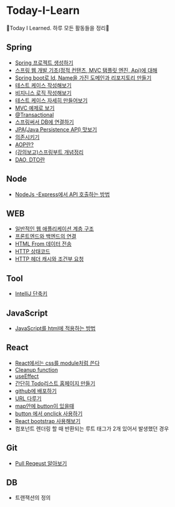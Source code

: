 # Today-I-Learn

📘Today I Learned. 하루 모든 활동들을 정리📘



## Spring

- [Spring 프로젝트 생성하기](https://github.com/kingkingburger/Today_I_Learn/blob/master/Spring_Basic/Spring%20%ED%94%84%EB%A1%9C%EC%A0%9D%ED%8A%B8%20%EC%83%9D%EC%84%B1%ED%95%98%EA%B8%B0.md)
- [스프링 웹 개발 기초(정적 컨탠츠, MVC 탬플릿 엔진, Api)에 대해](https://github.com/kingkingburger/Today_I_Learn/blob/master/Spring_Basic/%EC%8A%A4%ED%94%84%EB%A7%81%20%EC%9B%B9%20%EA%B0%9C%EB%B0%9C%20%EA%B8%B0%EC%B4%88(%EC%A0%95%EC%A0%81%20%EC%BB%A8%ED%83%A0%EC%B8%A0%2C%20MVC%20%ED%83%AC%ED%94%8C%EB%A6%BF%20%EC%97%94%EC%A7%84%2C%20Api).md)
- [Spring boot로 Id, Name을 가진 도메인과 리포지토리 만들기](https://github.com/kingkingburger/Today_I_Learn/blob/master/Spring_Basic/Spring%20boot%EB%A1%9C%20Id%2C%20Name%EC%9D%84%20%EA%B0%80%EC%A7%84%20%EB%8F%84%EB%A9%94%EC%9D%B8%EA%B3%BC%20%EB%A6%AC%ED%8F%AC%EC%A7%80%ED%86%A0%EB%A6%AC%20%EB%A7%8C%EB%93%A4%EA%B8%B0.md)
- [테스트 케이스 작성해보기](https://github.com/kingkingburger/Today_I_Learn/blob/master/Spring_Basic/%ED%85%8C%EC%8A%A4%ED%8A%B8%20%EC%BC%80%EC%9D%B4%EC%8A%A4%20%EC%9E%91%EC%84%B1%ED%95%B4%EB%B3%B4%EA%B8%B0.md)
- [비지니스 로직 작성해보기](https://github.com/kingkingburger/Today_I_Learn/blob/master/Spring_Basic/%EB%B9%84%EC%A7%80%EB%8B%88%EC%8A%A4%20%EB%A1%9C%EC%A7%81%20%EC%9E%91%EC%84%B1%ED%95%B4%EB%B3%B4%EA%B8%B0!.md)
- [테스트 케이스 자세히 만들어보기](https://github.com/kingkingburger/Today_I_Learn/blob/master/Spring_Basic/%ED%85%8C%EC%8A%A4%ED%8A%B8%EC%BC%80%EC%9D%B4%EC%8A%A4%20%EC%9E%90%EC%84%B8%ED%9E%88%20%EB%A7%8C%EB%93%A4%EC%96%B4%EB%B3%B4%EA%B8%B0.md)
- [MVC 예제로 보기](https://github.com/kingkingburger/Today_I_Learn/blob/master/Spring_Basic/MVC%20%EC%98%88%EC%A0%9C%EB%A1%9C%20%EB%B3%B4%EA%B8%B0.md)
- [@Transactional](https://github.com/kingkingburger/Today_I_Learn/blob/master/Spring_Basic/%40Transactional.md)
- [스프링써서 DB에 연결하기](https://github.com/kingkingburger/Today_I_Learn/blob/master/Spring_Basic/%EC%8A%A4%ED%94%84%EB%A7%81%EC%9C%BC%EB%A1%9C%20db%EC%97%90%20%EC%97%B0%EA%B2%B0%ED%95%98%EA%B8%B0.md)
- [JPA(Java Persistence API) 맛보기](https://github.com/kingkingburger/Today_I_Learn/blob/master/Spring_Basic/JPA(Java%20Persistence%20API)%20%EA%B8%B0%EC%B4%88.md)
- [의존시키기](https://github.com/kingkingburger/Today_I_Learn/blob/master/Spring_Basic/%EC%9D%98%EC%A1%B4%EC%8B%9C%ED%82%A4%EA%B8%B0(%EC%BB%B4%ED%8F%AC%EB%84%8C%ED%8A%B8%20%EC%8A%A4%EC%BA%94)%2C%20%EC%9E%90%EB%B0%94%20%EC%BD%94%EB%93%9C%EB%A1%9C%20%EC%A7%81%EC%A0%91%20%EC%8A%A4%ED%94%84%EB%A7%81%20%EB%B9%88%20%EB%93%B1%EB%A1%9D%ED%95%98%EA%B8%B0.md)
- [AOP란?](https://github.com/kingkingburger/Today_I_Learn/blob/master/Spring_Basic/AOP%EB%9E%80(%20Aspect%20Oriented%20Programming%20).md)
- [(강의보고)스프링부트 개념정리](https://github.com/kingkingburger/Today_I_Learn/tree/master/Spring_Basic/%EC%8A%A4%ED%94%84%EB%A7%81%EB%B6%80%ED%8A%B8%20%EA%B0%9C%EB%85%90%EC%A0%95%EB%A6%AC%20with%20JPA)
- [DAO, DTO란](https://github.com/kingkingburger/Today_I_Learn/blob/master/Spring_Basic/DAO%2C%20DTO%EB%9E%80.md)





## Node

- [NodeJs -Express에서 API 호출하는 방법](https://github.com/kingkingburger/Today_I_Learn/blob/master/NodeJS/NodeJs%20-Express%EC%97%90%EC%84%9C%20API%20%ED%98%B8%EC%B6%9C%ED%95%98%EB%8A%94%20%EB%B0%A9%EB%B2%95.md)





## WEB

- [일반적인 웹 애플리케이션 계층 구조](https://github.com/kingkingburger/Today_I_Learn/blob/master/Web/%EC%9D%BC%EB%B0%98%EC%A0%81%EC%9D%B8%20%EC%9B%B9%20%EC%95%A0%ED%94%8C%EB%A6%AC%EC%BC%80%EC%9D%B4%EC%85%98%20%EA%B3%84%EC%B8%B5%20%EA%B5%AC%EC%A1%B0.md)
- [프론트엔드와 백엔드의 연결](https://github.com/kingkingburger/Today_I_Learn/blob/master/Web/%ED%94%84%EB%A1%A0%ED%8A%B8%EC%97%94%EB%93%9C%EC%99%80%20%EB%B0%B1%EC%97%94%EB%93%9C%EC%9D%98%20%EC%97%B0%EA%B2%B0.md)
- [HTML From 데이터 전송](https://github.com/kingkingburger/Today_I_Learn/blob/master/Web/HTML%20From%20%EB%8D%B0%EC%9D%B4%ED%84%B0%20%EC%A0%84%EC%86%A1.md)
- [HTTP 상태코드](https://github.com/kingkingburger/Today_I_Learn/blob/master/Web/HTTP%20%EC%83%81%ED%83%9C%EC%BD%94%EB%93%9C.md)
- [HTTP 헤더 캐시와 조건부 요청](https://github.com/kingkingburger/Today_I_Learn/blob/master/Web/HTTP%20%ED%97%A4%EB%8D%94%20%EC%BA%90%EC%8B%9C%EC%99%80%20%EC%A1%B0%EA%B1%B4%EB%B6%80%20%EC%9A%94%EC%B2%AD.md)





## Tool

- [IntelliJ 단축키](https://github.com/kingkingburger/Today_I_Learn/blob/master/IntelliJ/%EB%8B%A8%EC%B6%95%ED%82%A4.md)





## JavaScript

- [JavaScript를 html에 적용하는 방법](https://github.com/kingkingburger/Today_I_Learn/blob/master/JavaScript/JavaScript%EB%A5%BC%20html%EC%97%90%20%EC%A0%81%EC%9A%A9%ED%95%98%EB%8A%94%20%EB%B0%A9%EB%B2%95.md)





## React

- [React에서는 css를 module처럼 쓴다](https://github.com/kingkingburger/Today_I_Learn/blob/master/React/React%EC%97%90%EC%84%9C%EB%8A%94%20css%EB%A5%BC%20module%EC%B2%98%EB%9F%BC%20%EC%93%B4%EB%8B%A4!.md)
- [Cleanup function](https://github.com/kingkingburger/Today_I_Learn/blob/master/React/Cleanup%20function.md)
- [useEffect](https://github.com/kingkingburger/Today_I_Learn/blob/master/React/useEffect.md)
- [간단히 Todo리스트 홈페이지 만들기](https://github.com/kingkingburger/Today_I_Learn/blob/master/React/%EA%B0%84%EB%8B%A8%ED%9E%88%20Todo%EB%A6%AC%EC%8A%A4%ED%8A%B8%20%ED%99%88%ED%8E%98%EC%9D%B4%EC%A7%80%20%EB%A7%8C%EB%93%A4%EA%B8%B0.md)
- [github에 배포하기](https://github.com/kingkingburger/Today_I_Learn/blob/master/React/github%EC%97%90%20%EB%B0%B0%ED%8F%AC%ED%95%98%EA%B8%B0.md)
- [URL 다루기](https://github.com/kingkingburger/Today_I_Learn/blob/master/React/URL%20%EB%8B%A4%EB%A3%A8%EA%B8%B0.md)
- [map안에 button이 있을때](https://github.com/kingkingburger/Today_I_Learn/blob/master/React/map%EC%95%88%EC%97%90%20button%EC%9D%B4%20%EC%9E%88%EC%9D%84%EB%95%8C.md)
- [button 에서 onclick 사용하기](https://github.com/kingkingburger/Today_I_Learn/blob/master/React/button%20%EC%97%90%EC%84%9C%20onclick%20%EC%82%AC%EC%9A%A9%ED%95%98%EA%B8%B0.md)
- [React bootstrap 사용해보기](https://github.com/kingkingburger/Today_I_Learn/blob/master/React/React%20bootstrap%20%EC%82%AC%EC%9A%A9%ED%95%B4%EB%B3%B4%EA%B8%B0.md)
-  컴포넌트 렌더링 할 때 반환되는 루트 태그가 2개 있어서 발생했던 경우





## Git

- [Pull Reqeust 알아보기](https://github.com/kingkingburger/Today_I_Learn/blob/master/Git/Pull%20Reqeust%20%EC%95%8C%EC%95%84%EB%B3%B4%EA%B8%B0.md)



## DB

- 트랜잭션의 정의
